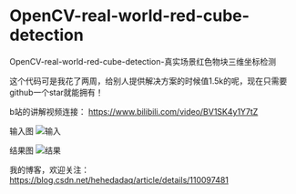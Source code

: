 # OpenCV-real-world-red-cube-detection
OpenCV-real-world-red-cube-detection-真实场景红色物块三维坐标检测

这个代码可是我花了两周，给别人提供解决方案的时候值1.5k的呢，现在只需要github一个star就能拥有！

b站的讲解视频连接：
https://www.bilibili.com/video/BV1SK4y1Y7tZ

输入图
![输入](https://github.com/kaixindelele/OpenCV-real-world-red-cube-detection--/blob/main/input_image.jpg)


结果图
![结果](https://github.com/kaixindelele/OpenCV-real-world-red-cube-detection--/blob/main/results.png)

我的博客，欢迎关注：
https://blog.csdn.net/hehedadaq/article/details/110097481

